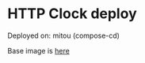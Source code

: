 # HTTP Clock deploy
Deployed on: mitou (compose-cd)

Base image is [here](https://github.com/yanorei32/http-clock)
